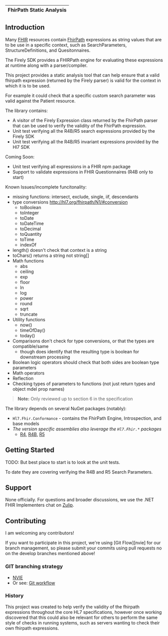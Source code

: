 | FhirPath Static Analysis |
|---|

## Introduction ##

Many [FHIR][fhir-spec] resources contain [FhirPath][fhirpath-spec] expressions as string values that are to 
be use in a specific context, such as SearchParameters, StructureDefinitions, and Quesitonnaires.

The Firely SDK provides a FHIRPath engine for evaluating these expressions at runtime along with a parser/compiler.

This project provides a static analysis tool that can help ensure that a valid fhirpath expression (returned
by the Firely parser) is valid for the context in which it is to be used.

For example it could check that a specific custom search parameter was valid against the Patient resource.

The library contains:

* A visitor of the Firely Expression class returned by the FhirPath parser that can be used to verify the validity of the FhirPath expression.
* Unit test verifying all the R4B/R5 search expressions provided by the Firely SDK
* Unit test verifying all the R4B/R5 invariant expressions provided by the Hl7 SDK

Coming Soon:

* Unit test verifying all expressions in a FHIR npm package
* Support to validate expressions in FHIR Questionnaires (R4B only to start)

Known Issues/incomplete funcitonality:
* missing functions: intersect, exclude, single, iif, descendants
* type conversions http://hl7.org/fhirpath/N1/#conversion
	* toBoolean
	* toInteger
	* toDate
	* toDateTime
	* toDecimal
	* toQuantity
	* toTime
	* indexOf
* length() doesn't check that context is a string
* toChars() returns a string not string[]
* Math functions
	* abs
	* ceiling
	* exp
	* floor
	* ln
	* log
	* power
	* round
	* sqrt
	* truncate
* Utility functions
	* now()
	* timeOfDay()
	* today()
* Comparisons don't check for type conversions, or that the types are compatible/same
	* though does identify that the resulting type is boolean for downstream processing
* Boolean logic operators should check that both sides are boolean type parameters
* Math operators
* Reflection
* Checking types of parameters to functions (not just return types and object mdel prop names)

> **Note:** Only reviewed up to section 6 in the specification


The library depends on several NuGet packages (notably):

* `Hl7.Fhir.Conformance` - contains the FhirPath Engine, Introspection, and base models
* *The version specific assemblies also leverage the `Hl7.Fhir.*` packages*
	* [R4][r4-spec], [R4B][r4b-spec], [R5][r5-spec]

## Getting Started ##

TODO: But best place to start is to look at the unit tests.

To date they are covering verifying the R4B and R5 Search Parameters.

## Support ##
None officially.
For questions and broader discussions, we use the .NET FHIR Implementers chat on [Zulip][netapi-zulip].

## Contributing ##

I am welcoming any contributors!

If you want to participate in this project, we're using [Git Flow][nvie] for our branch management, so please submit your commits using pull requests no on the develop branches mentioned above!

### GIT branching strategy ###

- [NVIE](http://nvie.com/posts/a-successful-git-branching-model/)
- Or see: [Git workflow](https://www.atlassian.com/git/workflows#!workflow-gitflow)

[netapi-zulip]: https://chat.fhir.org/#narrow/stream/dotnet
[fhir-spec]: http://www.hl7.org/fhir
[r4-spec]: http://www.hl7.org/fhir/r4
[r4b-spec]: http://www.hl7.org/fhir/r4b
[r5-spec]: http://www.hl7.org/fhir/r5
[fhirpath-spec]: http://hl7.org/fhirpath/

### History ###
This project was created to help verify the validity of the fhirpath expressions
throughout the core HL7 specifications, however once working discovered that this
could also be relevant for others to perform the same style of checks in running systems,
such as servers wanting to check their own fhirpath expressions.

